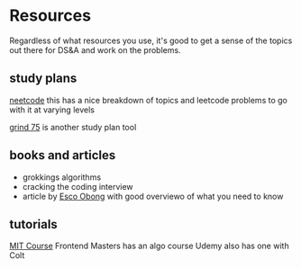 # Resources
Regardless of what resources you use, it's good to get a sense of the topics out there for DS&A and work on the problems. 

## study plans
[neetcode](Neetcode.io) this has a nice breakdown of topics and leetcode problems to go with it at varying levels

[grind 75](https://www.techinterviewhandbook.org/grind75?weeks=26&hours=1&difficulty=Easy) is another study plan tool

## books and articles
- grokkings algorithms 
- cracking the coding interview
- article by [Esco Obong](https://medium.com/swlh/how-to-study-for-data-structures-and-algorithms-interviews-at-faang-65043e00b5df) with good overviewo of what you need to know

## tutorials
[MIT Course](https://medium.com/swlh/how-to-study-for-data-structures-and-algorithms-interviews-at-faang-65043e00b5df)
Frontend Masters has an algo course
Udemy also has one with Colt

